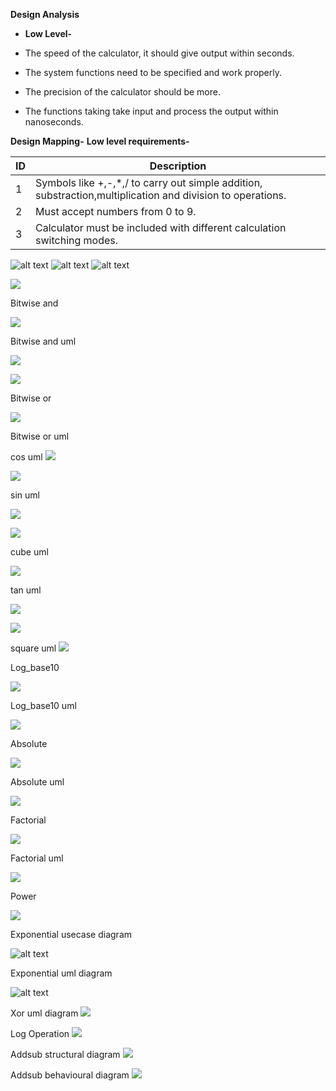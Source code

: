 
**Design Analysis**

- **Low Level-**

- The speed of the calculator, it should give output within seconds.
- The system functions need to be specified and work properly.
- The precision of the calculator should be more.
- The functions taking take input and process the output within nanoseconds.

**Design Mapping-**
**Low level requirements-**

| **ID** | **Description** |
| --- | --- |
| 1 | Symbols like +,-,\*,/ to carry out simple addition, substraction,multiplication and division to operations. |
| 2 | Must accept numbers from 0 to 9. |
| 3 | Calculator must be included with different calculation switching modes. |

![alt text](https://github.com/99003550/SDLC-Calculator/blob/main/Design/High%20Level%20Design/Behavioral.png)
![alt text](https://github.com/99003550/SDLC-Calculator/blob/main/Design/High%20Level%20Design/Structural%20Design.png/uml.png)
![alt text](https://github.com/99003550/SDLC-Calculator/blob/main/Design/High%20Level%20Design/Structural%20Design.png/Activity.png)

![](https://github.com/99003550/SDLC-Calculator/blob/main/Design/Low%20Level%20Design/Bitwiseand/bitwiseand.PNG)


Bitwise and


![](https://github.com/99003550/SDLC-Calculator/blob/main/Design/Low%20Level%20Design/Bitwiseand/bitwise%20and%20uml.PNG)


Bitwise and uml


![](https://github.com/99003550/SDLC-Calculator/blob/main/Design/Low%20Level%20Design/Bitwiseand/bitwise%20and%20uml.PNG)


![](https://github.com/99003550/SDLC-Calculator/blob/main/Design/Low%20Level%20Design/tan%20operation/tan%20function.png)


Bitwise or


![](https://github.com/99003550/SDLC-Calculator/blob/main/Design/Low%20Level%20Design/Bitwiseand/bitwise%20and%20uml.PNG)


Bitwise or uml

cos uml
![](https://github.com/99003550/SDLC-Calculator/blob/main/Design/Low%20Level%20Design/cos%20operation/cos%20uml.png)

![](https://github.com/99003550/SDLC-Calculator/blob/main/Design/Low%20Level%20Design/cos%20operation/cos%20function.png)

sin uml

![](https://github.com/99003550/SDLC-Calculator/blob/main/Design/Low%20Level%20Design/sin%20operation/sin%20function.png)

![](https://github.com/99003550/SDLC-Calculator/blob/main/Design/Low%20Level%20Design/sin%20operation/sinfunction.png)

cube uml

![](https://github.com/99003550/SDLC-Calculator/blob/main/Design/Low%20Level%20Design/square%20and%20cube/cube.jpg)

tan uml

![](https://github.com/99003550/SDLC-Calculator/blob/main/Design/Low%20Level%20Design/tan%20operation/tanuml.png)

![](https://github.com/99003550/SDLC-Calculator/blob/main/Design/Low%20Level%20Design/tan%20operation/tan%20function.png)

square uml
![](https://github.com/99003550/SDLC-Calculator/blob/main/Design/Low%20Level%20Design/square%20and%20cube/square.jpg)

Log_base10 

![](https://github.com/99003550/SDLC-Calculator/blob/main/Design/Low%20Level%20Design/logbase10/LOG.png)

Log_base10 uml

![](https://github.com/99003550/SDLC-Calculator/blob/main/Design/Low%20Level%20Design/logbase10/log10%20uml.png)

Absolute

![](https://github.com/99003550/SDLC-Calculator/blob/main/Design/Low%20Level%20Design/absolute/Abs.png)

Absolute uml

![](https://github.com/99003550/SDLC-Calculator/blob/main/Design/Low%20Level%20Design/absolute/Abs%20uml.png)

Factorial

![](https://github.com/99003550/SDLC-Calculator/blob/main/Design/Low%20Level%20Design/factorial/FACTORIAL.png)

Factorial uml

![](https://github.com/99003550/SDLC-Calculator/blob/main/Design/Low%20Level%20Design/factorial/FACTORIAL1%20.png)

Power

![](https://github.com/99003550/SDLC-Calculator/blob/main/Design/Low%20Level%20Design/power/power.png)

Exponential usecase diagram

![alt text](https://github.com/99003550/SDLC-Calculator/blob/main/Design/Low%20Level%20Design/Exponential/exp.png)


Exponential uml diagram

![alt text](https://github.com/99003550/SDLC-Calculator/blob/main/Design/Low%20Level%20Design/Exponential/exp%20beh.png)

Xor uml diagram
![](https://github.com/99003550/SDLC-Calculator/blob/main/Design/Low%20Level%20Design/Bitwisexor/BitwiseXor.jpeg)

Log Operation
![](https://github.com/99003550/SDLC-Calculator/blob/main/Design/Low%20Level%20Design/Logoperation/Logoperation.jpeg)

Addsub  structural diagram
![](https://github.com/99003550/SDLC-Calculator/blob/main/Design/Low%20Level%20Design/Addsub/Addsub.png)

Addsub behavioural diagram
![](https://github.com/99003550/SDLC-Calculator/blob/main/Design/Low%20Level%20Design/Addsub/Add_Sub_Behavioral.PNG)

